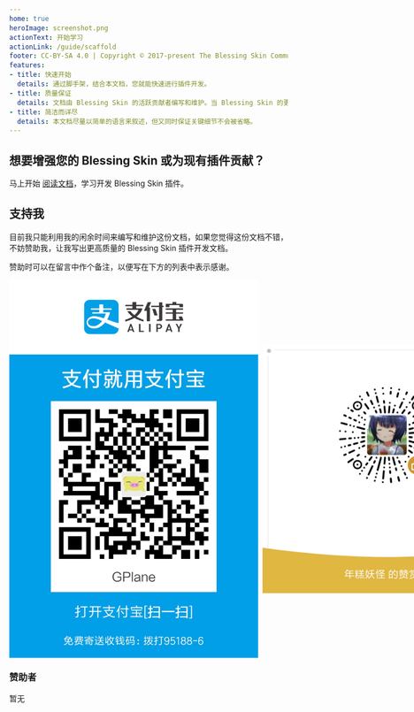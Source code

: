 ```yaml
---
home: true
heroImage: screenshot.png
actionText: 开始学习
actionLink: /guide/scaffold
footer: CC-BY-SA 4.0 | Copyright © 2017-present The Blessing Skin Community
features:
- title: 快速开始
  details: 通过脚手架，结合本文档，您就能快速进行插件开发。
- title: 质量保证
  details: 文档由 Blessing Skin 的活跃贡献者编写和维护。当 Blessing Skin 的更新影响插件时，本文档也会相应更新。
- title: 简洁而详尽
  details: 本文档尽量以简单的语言来叙述，但又同时保证关键细节不会被省略。
---
```


## 想要增强您的 Blessing Skin 或为现有插件贡献？

马上开始 [阅读文档](https://bs-community.github.io/blessing-skin-plugin-docs/)，学习开发 Blessing Skin 插件。

## 支持我

目前我只能利用我的闲余时间来编写和维护这份文档，如果您觉得这份文档不错，不妨赞助我，让我写出更高质量的 Blessing Skin 插件开发文档。

赞助时可以在留言中作个备注，以便写在下方的列表中表示感谢。

<span style="display: flex; align-items: center;">
  <img src="./alipay.jpg" width="450" />
  &nbsp;&nbsp;
  <img src="./wechat.png" width="450" />
</span>

### 赞助者

暂无
